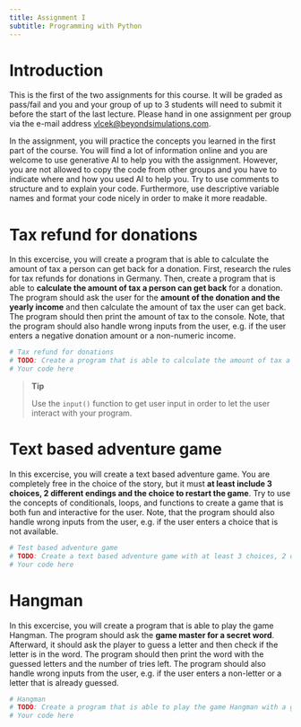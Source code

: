 ```yaml
---
title: Assignment I
subtitle: Programming with Python
---
```



# Introduction

This is the first of the two assignments for this course. It will be graded as pass/fail and you and your group of up to 3 students will need to submit it before the start of the last lecture. Please hand in one assignment per group via the e-mail address <vlcek@beyondsimulations.com>.

In the assignment, you will practice the concepts you learned in the first part of the course. You will find a lot of information online and you are welcome to use generative AI to help you with the assignment. However, you are not allowed to copy the code from other groups and you have to indicate where and how you used AI to help you. Try to use comments to structure and to explain your code. Furthermore, use descriptive variable names and format your code nicely in order to make it more readable.

# Tax refund for donations

In this excercise, you will create a program that is able to calculate the amount of tax a person can get back for a donation. First, research the rules for tax refunds for donations in Germany. Then, create a program that is able to **calculate the amount of tax a person can get back** for a donation. The program should ask the user for the **amount of the donation and the yearly income** and then calculate the amount of tax the user can get back. The program should then print the amount of tax to the console. Note, that the program should also handle wrong inputs from the user, e.g. if the user enters a negative donation amount or a non-numeric income.

``` python
# Tax refund for donations
# TODO: Create a program that is able to calculate the amount of tax a person can get back for a donation.
# Your code here
```

> **Tip**
>
> Use the `input()` function to get user input in order to let the user interact with your program.

# Text based adventure game

In this excercise, you will create a text based adventure game. You are completely free in the choice of the story, but it must **at least include 3 choices, 2 different endings and the choice to restart the game**. Try to use the concepts of conditionals, loops, and functions to create a game that is both fun and interactive for the user. Note, that the program should also handle wrong inputs from the user, e.g. if the user enters a choice that is not available.

``` python
# Test based adventure game
# TODO: Create a text based adventure game with at least 3 choices, 2 different endings and the choice to restart the game.
# Your code here
```

# Hangman

In this excercise, you will create a program that is able to play the game Hangman. The program should ask the **game master for a secret word**. Afterward, it should ask the player to guess a letter and then check if the letter is in the word. The program should then print the word with the guessed letters and the number of tries left. The program should also handle wrong inputs from the user, e.g. if the user enters a non-letter or a letter that is already guessed.

``` python
# Hangman
# TODO: Create a program that is able to play the game Hangman with a game master and one player.
# Your code here
```
